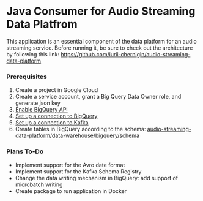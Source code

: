 # Java Consumer for Audio Streaming Data Platfrom

This application is an essential component of the data platform for an audio streaming service. Before running it, be sure to check out the architecture by following this link: https://github.com/iurii-chernigin/audio-streaming-data-platform

### Prerequisites

1. Create a project in Google Cloud 
2. Create a service account, grant a Big Query Data Owner role, and generate json key
3. [Enable BigQuery API](https://console.cloud.google.com/flows/enableapi?apiid=bigquery&_ga=2.241857153.2099755602.1683145202-1316396118.1673887289&_gac=1.50205780.1683056672.Cj0KCQjw6cKiBhD5ARIsAKXUdyayoB5QK9gojokZQPZLWF1WxTuF8ygbpLrQAG7Qq5bN2X1IzsZbD2QaAtDwEALw_wcB)
4. [Set up a connection to BigQuery](https://github.com/iurii-chernigin/audio-streaming-java-consumer/blob/main/src/main/java/audio/streaming/BigQueryWriter.java)
5. [Set up a connection to Kafka](https://github.com/iurii-chernigin/audio-streaming-java-consumer/blob/main/src/main/java/audio/streaming/consumer/KafkaProps.java)
6. Create tables in BigQuery according to the schema: [audio-streaming-data-platform/data-warehouse/bigquery/schema](https://github.com/iurii-chernigin/audio-streaming-data-platform/tree/main/data-warehouse/bigquery/schema)

###  Plans To-Do

- Implement support for the Avro date format
- Implement support for the Kafka Schema Registry
- Change the data writing mechanism in BigQuery: add support of microbatch writing
- Create package to run application in Docker

